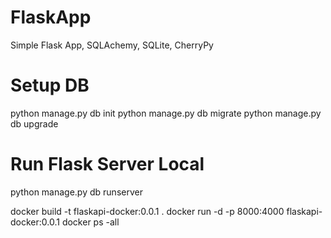 # FlaskApp
Simple Flask App, SQLAchemy, SQLite, CherryPy



# Setup DB

python manage.py db init
python manage.py db migrate
python manage.py db upgrade

# Run Flask Server Local

python manage.py db runserver



docker build -t flaskapi-docker:0.0.1 .
docker run -d  -p 8000:4000 flaskapi-docker:0.0.1
docker ps -all